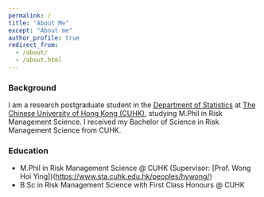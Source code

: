 ```yaml
---
permalink: /
title: "About Me"
except: "About me"
author_profile: true
redirect_from: 
  - /about/
  - /about.html
---
```


### Background
I am a research postgraduate student in the [Department of Statistics](https://www.sta.cuhk.edu.hk/) at [The Chinese University of Hong Kong (CUHK)](https://www.cuhk.edu.hk/english/), studying M.Phil in Risk Management Science.  I received my Bachelor of Science in Risk Management Science from CUHK.

### Education
* M.Phil in Risk Management Science @ CUHK (Supervisor: [Prof. Wong Hoi Ying])(https://www.sta.cuhk.edu.hk/peoples/hywong/)
* B.Sc in Risk Management Science with First Class Honours @ CUHK

